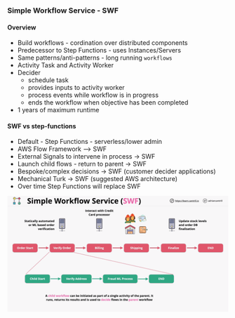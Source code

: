 ### Simple Workflow Service - SWF

#### Overview
- Build workflows - cordination over distributed components
- Predecessor to Step Functions - uses Instances/Servers
- Same patterns/anti-patterns - long running `workflows`
- Activity Task and Activity Worker
- Decider
    - schedule task
    - provides inputs to activity worker
    - process events while workflow is in progress
    - ends the workflow when objective has been completed
- 1 years of maximum runtime

#### SWF vs step-functions
- Default - Step Functions - serverless/lower admin
- AWS Flow Framework --> SWF
- External Signals to intervene in process -> SWF
- Launch child flows - return to parent -> SWF
- Bespoke/complex decisions -> SWF (customer decider applications)
- Mechanical Turk -> SWF (suggested AWS architecture)
- Over time Step Functions will replace SWF


![SWF](simple-workflow-service.png)
